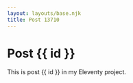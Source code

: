 ```yaml
---
layout: layouts/base.njk
title: Post 13710
---
```


# Post {{ id }}

This is post {{ id }} in my Eleventy project.
